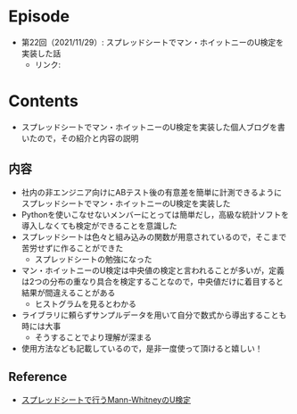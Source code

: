 # Episode
- 第22回（2021/11/29）: スプレッドシートでマン・ホイットニーのU検定を実装した話
  - リンク:　
  
# Contents
- スプレッドシートでマン・ホイットニーのU検定を実装した個人ブログを書いたので，その紹介と内容の説明

## 内容
- 社内の非エンジニア向けにABテスト後の有意差を簡単に計測できるようにスプレッドシートでマン・ホイットニーのU検定を実装した
- Pythonを使いこなせないメンバーにとっては簡単だし，高級な統計ソフトを導入しなくても検定ができることを意識した
- スプレッドシートは色々と組み込みの関数が用意されているので，そこまで苦労せずに作ることができた
  - スプレッドシートの勉強になった
- マン・ホイットニーのU検定は中央値の検定と言われることが多いが，定義は2つの分布の重なり具合を検定することなので，中央値だけに着目すると結果が間違えることがある
  - ヒストグラムを見るとわかる
- ライブラリに頼らずサンプルデータを用いて自分で数式から導出することも時には大事
  - そうすることでより理解が深まる
- 使用方法なども記載しているので，是非一度使って頂けると嬉しい！

## Reference
- [スプレッドシートで行うMann-WhitneyのU検定](https://masatakashiwagi.github.io/portfolio/post/mann-whitney-utest-in-spreadsheet/)
